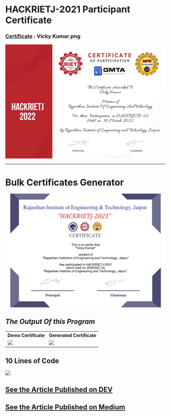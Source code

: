 # HACKRIETJ-2021 Participant Certificate

### [Certificate](https://github.com/imvickykumar999/Bulk-Certificates-Generator/tree/master/hackrietj2021/participants%20pictures) : Vicky Kumar.png

![ss](https://github.com/imvickykumar999/Bulk-Certificates-Generator/blob/master/HACKRIETJ-2022/Bulk%20Certificate%20Automation/Certificate/Mentor/Vicky%20Kumar.png?raw=true)

-------------------------------------------

# Bulk Certificates Generator

[![hackrietj2021](https://github.com/imvickykumar999/Bulk-Certificates-Generator/blob/master/hackrietj2021/participants%20pictures/Vicky%20Kumar.png?raw=true)](https://github.com/imvickykumar999/Bulk-Certificates-Generator/blob/232077b620e82f863ce1c2f207ccad96125e3a2e/hackrietj2021/AutoCertGen.py#L61)

## <h2><i>The Output Of this Program </i></h2>

<div align="center">
  <table style="width:100%">
  <tr>
    <th>Demo Certificate</th>
    <th>Generated Certificate</th> 
  </tr>
  <tr>
    <td><img src="https://raw.githubusercontent.com/bhargav-joshi/Certificates-Generator/master/certificate.jpg" width=300px></td>
   <td><img src="https://raw.githubusercontent.com/bhargav-joshi/Certificates-Generator/master/pictures/This%20is%20My%20Name.jpg" width=300px></td>
  </tr>
</table>
</div>

## <h2>10 Lines of Code </h2>
<img src="https://github.com/bhargav-joshi/Certificates-Generator/blob/master/carbon%20(2).png" width=800px>


## [See the Article Published on DEV](https://dev.to/bhargavjoshi/automatic-certificate-generator-in-python-10-lines-code-must-watch-automation-how-to-117o)

## [See the Article Published on Medium](https://bhargavjoshi55.medium.com/make-an-automatic-certificate-generator-in-python-10-lines-code-automation-how-to-90f383ffb326)

